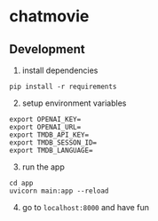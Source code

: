 # chatmovie

## Development
1. install dependencies
```
pip install -r requirements
```

2. setup environment variables
```
export OPENAI_KEY=
export OPENAI_URL=
export TMDB_API_KEY=
export TMDB_SESSON_ID=
export TMDB_LANGUAGE=
```

3. run the app
```
cd app
uvicorn main:app --reload
```

4. go to `localhost:8000` and have fun
